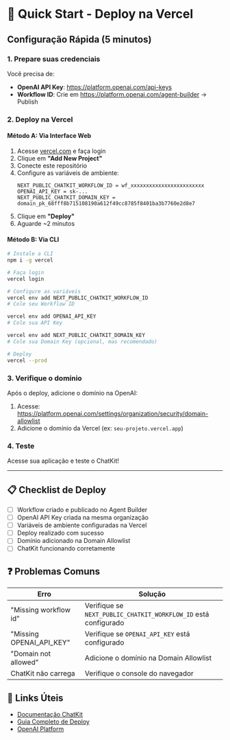 # 🚀 Quick Start - Deploy na Vercel

## Configuração Rápida (5 minutos)

### 1. Prepare suas credenciais

Você precisa de:

- **OpenAI API Key**: https://platform.openai.com/api-keys
- **Workflow ID**: Crie em https://platform.openai.com/agent-builder → Publish

### 2. Deploy na Vercel

#### Método A: Via Interface Web

1. Acesse [vercel.com](https://vercel.com) e faça login
2. Clique em **"Add New Project"**
3. Conecte este repositório
4. Configure as variáveis de ambiente:
   ```
   NEXT_PUBLIC_CHATKIT_WORKFLOW_ID = wf_xxxxxxxxxxxxxxxxxxxxxxxx
   OPENAI_API_KEY = sk-...
   NEXT_PUBLIC_CHATKIT_DOMAIN_KEY = domain_pk_68fff8b715108190a612f49cc8785f8401ba3b7760e2d8e7
   ```
5. Clique em **"Deploy"**
6. Aguarde ~2 minutos

#### Método B: Via CLI

```bash
# Instale a CLI
npm i -g vercel

# Faça login
vercel login

# Configure as variáveis
vercel env add NEXT_PUBLIC_CHATKIT_WORKFLOW_ID
# Cole seu Workflow ID

vercel env add OPENAI_API_KEY
# Cole sua API Key

vercel env add NEXT_PUBLIC_CHATKIT_DOMAIN_KEY
# Cole sua Domain Key (opcional, mas recomendado)

# Deploy
vercel --prod
```

### 3. Verifique o domínio

Após o deploy, adicione o domínio na OpenAI:

1. Acesse: https://platform.openai.com/settings/organization/security/domain-allowlist
2. Adicione o domínio da Vercel (ex: `seu-projeto.vercel.app`)

### 4. Teste

Acesse sua aplicação e teste o ChatKit!

---

## 📋 Checklist de Deploy

- [ ] Workflow criado e publicado no Agent Builder
- [ ] OpenAI API Key criada na mesma organização
- [ ] Variáveis de ambiente configuradas na Vercel
- [ ] Deploy realizado com sucesso
- [ ] Domínio adicionado na Domain Allowlist
- [ ] ChatKit funcionando corretamente

## ❓ Problemas Comuns

| Erro | Solução |
|------|---------|
| "Missing workflow id" | Verifique se `NEXT_PUBLIC_CHATKIT_WORKFLOW_ID` está configurado |
| "Missing OPENAI_API_KEY" | Verifique se `OPENAI_API_KEY` está configurado |
| "Domain not allowed" | Adicione o domínio na Domain Allowlist |
| ChatKit não carrega | Verifique o console do navegador |

## 🔗 Links Úteis

- [Documentação ChatKit](https://platform.openai.com/docs/guides/chatkit)
- [Guia Completo de Deploy](DEPLOY.md)
- [OpenAI Platform](https://platform.openai.com)

